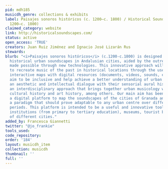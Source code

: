 ```yaml
---
pid: mdh185
musicdh_genre: collections & exhibits
label: Paisajes sonoros históricos (c. 1200–c. 1800) / Historical Soundscapes (c.
  1200–c. 1800)
claimed_category: website
link: http://historicalsoundscapes.com/
status: active
open_access: 'TRUE'
creators: Juan Ruiz Jiménez and Ignacio José Lizarán Rus
stewards: 
blurb: "<i>Paisajes sonoros históricos</i> (c.1200-c.1800) is designed to explore
  historical urban soundscapes in Andalusian cities, aided by the outreach potential
  made possible through new technologies. This innovative approach will allow users
  to recreate music of the past in historical locations through the use of online
  interactive maps with digital resources (documents, videos, sounds, etc.). The contents
  aim to be inclusive and help achieve a better understanding of urban culture, establishing
  an aesthetic and intellectual dialogue with their sensorial aural history through
  an interdisciplinary approach that brings together urban musicology with areas including
  cultural history and art history, among others. Our main aim has been to create
  a digital platform to map the soundscapes of the cities of Granada and Seville as
  a paradigm that should prove adaptable to any urban centre over different historical
  periods. This platform is intended to be a useful and innovative tool for the educational
  institutions (from primary to tertiary education), museums, tourist boards, etc.
  of different cities."
added_by: Francesca Giannetti
twitter: "@jo_frankie"
tools_used: 
code_repository: 
order: '184'
layout: musicdh_item
collection: musicdh
thumbnail: ''
full: ''
---
```

